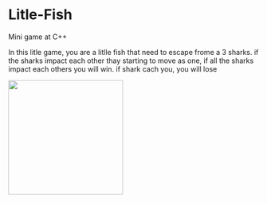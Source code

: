 # Litle-Fish
Mini game at C++

In this litle game, you are a litlle fish that need to escape frome a 3 sharks.
if the sharks impact each other thay starting to move as one, if all the sharks impact each others you will win.
if shark cach you, you will lose

<img align="center" src="https://media.giphy.com/media/ssFzjHXDGLJjrO8IOo/giphy.gif" width="230">


